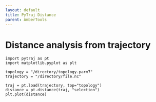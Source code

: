 ```yaml
---
layout: default
title: PyTraj Distance
parent: AmberTools
---
```


# Distance analysis from trajectory

```
import pytraj as pt
import matplotlib.pyplot as plt

topology = "/directory/topology.parm7"
trajectory = "/directory/file.nc"

traj = pt.load(trajectory, top="topology")
distance = pt.distance(traj, "selection")
plt.plot(distance)
```